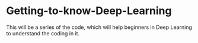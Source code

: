 # Getting-to-know-Deep-Learning
This will be a series of the code, which will help beginners in Deep Learning to understand the coding in it.

